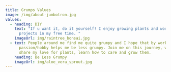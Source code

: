 ```yaml
---
title: Grumps Values
image: /img/about-jumbotron.jpg
values:
  - heading: DIY
    text: "If u want it, do it yourself! I enjoy growing plants and working on DIY
      projects in my free time. "
    imageUrl: img/raintree_bonsai.jpg
  - text: People around me find me quite grumpy and I hope that by working on my
      passion/hobby helps me be less grumpy. Join me on this journey, where i
      share my love for plants, learn how to care and grow them.
    heading: Be Less Grumpy
    imageUrl: img/aloe_vera_sprout.jpg
---
```

